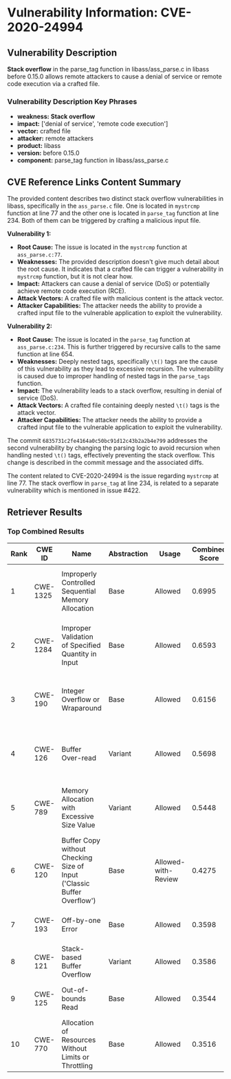 # Vulnerability Information: CVE-2020-24994

## Vulnerability Description
**Stack overflow** in the parse_tag function in libass/ass_parse.c in libass before 0.15.0 allows remote attackers to cause a denial of service or remote code execution via a crafted file.

### Vulnerability Description Key Phrases
- **weakness:** **Stack overflow**
- **impact:** ['denial of service', 'remote code execution']
- **vector:** crafted file
- **attacker:** remote attackers
- **product:** libass
- **version:** before 0.15.0
- **component:** parse_tag function in libass/ass_parse.c

## CVE Reference Links Content Summary
The provided content describes two distinct stack overflow vulnerabilities in libass, specifically in the `ass_parse.c` file. One is located in `mystrcmp` function at line 77 and the other one is located in `parse_tag` function at line 234. Both of them can be triggered by crafting a malicious input file.

**Vulnerability 1:**

*   **Root Cause:** The issue is located in the `mystrcmp` function at `ass_parse.c:77`.
*   **Weaknesses:** The provided description doesn't give much detail about the root cause. It indicates that a crafted file can trigger a vulnerability in `mystrcmp` function, but it is not clear how.
*   **Impact:** Attackers can cause a denial of service (DoS) or potentially achieve remote code execution (RCE).
*   **Attack Vectors:** A crafted file with malicious content is the attack vector.
*   **Attacker Capabilities:** The attacker needs the ability to provide a crafted input file to the vulnerable application to exploit the vulnerability.

**Vulnerability 2:**

*   **Root Cause:** The issue is located in the `parse_tag` function at `ass_parse.c:234`. This is further triggered by recursive calls to the same function at line 654.
*   **Weaknesses:** Deeply nested tags, specifically `\t()` tags are the cause of this vulnerability as they lead to excessive recursion. The vulnerability is caused due to improper handling of nested tags in the `parse_tags` function.
*   **Impact:** The vulnerability leads to a stack overflow, resulting in denial of service (DoS).
*   **Attack Vectors:** A crafted file containing deeply nested `\t()` tags is the attack vector.
*   **Attacker Capabilities:** The attacker needs the ability to provide a crafted input file to the vulnerable application to exploit the vulnerability.

The commit `6835731c2fe4164a0c50bc91d12c43b2a2b4e799` addresses the second vulnerability by changing the parsing logic to avoid recursion when handling nested `\t()` tags, effectively preventing the stack overflow. This change is described in the commit message and the associated diffs.

The content related to CVE-2020-24994 is the issue regarding `mystrcmp` at line 77. The stack overflow in `parse_tag` at line 234, is related to a separate vulnerability which is mentioned in issue #422.

## Retriever Results

### Top Combined Results

| Rank | CWE ID | Name | Abstraction | Usage | Combined Score | Retrievers | Individual Scores |
|------|--------|------|-------------|-------|---------------|------------|-------------------|
| 1 | CWE-1325 | Improperly Controlled Sequential Memory Allocation | Base | Allowed | 0.6995 | dense, sparse, graph | dense: 0.541, sparse: 0.245, graph: 0.807 |
| 2 | CWE-1284 | Improper Validation of Specified Quantity in Input | Base | Allowed | 0.6593 | dense, sparse, graph | dense: 0.524, sparse: 0.157, graph: 0.861 |
| 3 | CWE-190 | Integer Overflow or Wraparound | Base | Allowed | 0.6156 | dense, sparse, graph | dense: 0.570, sparse: 0.147, graph: 0.688 |
| 4 | CWE-126 | Buffer Over-read | Variant | Allowed | 0.5698 | dense, sparse, graph | dense: 0.575, sparse: 0.143, graph: 0.692 |
| 5 | CWE-789 | Memory Allocation with Excessive Size Value | Variant | Allowed | 0.5448 | dense, sparse, graph | dense: 0.544, sparse: 0.143, graph: 0.660 |
| 6 | CWE-120 | Buffer Copy without Checking Size of Input ('Classic Buffer Overflow') | Base | Allowed-with-Review | 0.4275 | sparse, graph | sparse: 0.158, graph: 1.000 |
| 7 | CWE-193 | Off-by-one Error | Base | Allowed | 0.3598 | dense, sparse | dense: 0.543, sparse: 0.154 |
| 8 | CWE-121 | Stack-based Buffer Overflow | Variant | Allowed | 0.3586 | dense, sparse | dense: 0.578, sparse: 0.173 |
| 9 | CWE-125 | Out-of-bounds Read | Base | Allowed | 0.3544 | dense, sparse | dense: 0.532, sparse: 0.154 |
| 10 | CWE-770 | Allocation of Resources Without Limits or Throttling | Base | Allowed | 0.3516 | dense, sparse | dense: 0.533, sparse: 0.148 |

